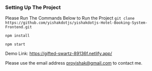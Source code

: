 ### Setting Up The Project

Please Run The Commands Below to Run the Project
`git clone https://github.com/yishakdotjs/yishakdotjs-Hotel-Booking-System-Frontend.git`

`npm install`

`npm start`

Demo Link: https://gifted-swartz-89136f.netlify.app/

Please use the email address proyishak@gmail.com to contact me.
